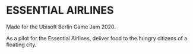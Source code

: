 # ESSENTIAL AIRLINES

Made for the Ubisoft Berlin Game Jam 2020.

As a pilot for the Essential Airlines, deliver food to the hungry citizens of a floating city.
